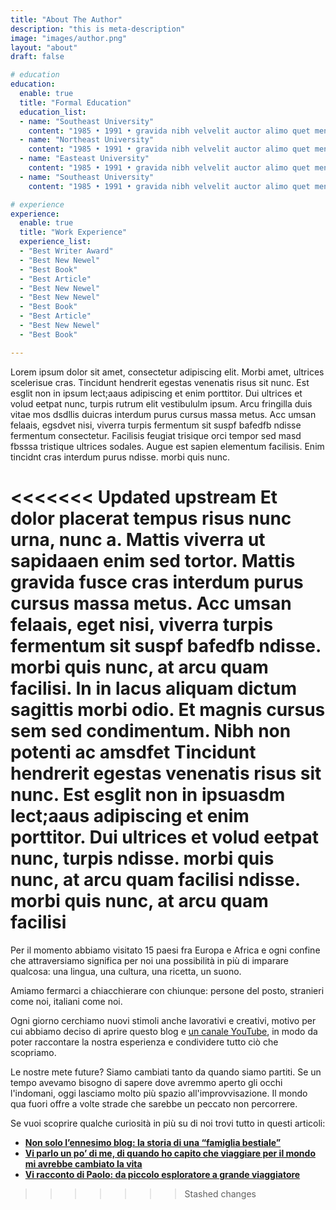 ```yaml
---
title: "About The Author"
description: "this is meta-description"
image: "images/author.png"
layout: "about"
draft: false

# education
education:
  enable: true
  title: "Formal Education"
  education_list:
  - name: "Southeast University"
    content: "1985 • 1991 • gravida nibh velvelit auctor alimo quet menean solli"
  - name: "Northeast University"
    content: "1985 • 1991 • gravida nibh velvelit auctor alimo quet menean solli"
  - name: "Easteast University"
    content: "1985 • 1991 • gravida nibh velvelit auctor alimo quet menean solli"
  - name: "Southeast University"
    content: "1985 • 1991 • gravida nibh velvelit auctor alimo quet menean solli"

# experience
experience:
  enable: true
  title: "Work Experience"
  experience_list:
  - "Best Writer Award"
  - "Best New Newel"
  - "Best Book"
  - "Best Article"
  - "Best New Newel"
  - "Best New Newel"
  - "Best Book"
  - "Best Article"
  - "Best New Newel"
  - "Best Book"

---
```


Lorem ipsum dolor sit amet, consectetur adipiscing elit. Morbi amet, ultrices scelerisue cras. Tincidunt hendrerit egestas venenatis risus sit nunc. Est esglit non in ipsum lect;aaus adipiscing et enim porttitor. Dui ultrices et volud eetpat nunc, turpis rutrum elit vestibululm ipsum. Arcu fringilla duis vitae mos dsdllis duicras interdum purus cursus massa metus. Acc umsan felaais, egsdvet nisi, viverra turpis fermentum sit suspf bafedfb ndisse fermentum consectetur. Facilisis feugiat trisique orci tempor sed masd fbsssa tristique ultrices sodales. Augue est sapien elementum facilisis. Enim tincidnt cras interdum purus  ndisse.  morbi quis nunc.


<<<<<<< Updated upstream
Et dolor placerat tempus risus nunc urna, nunc a. Mattis viverra ut sapidaaen enim sed tortor. Mattis gravida fusce cras interdum purus cursus massa metus. Acc umsan felaais, eget nisi, viverra turpis fermentum sit suspf bafedfb ndisse.  morbi quis nunc, at arcu quam facilisi. In in lacus aliquam dictum sagittis morbi odio. Et magnis cursus sem sed condimentum. Nibh non potenti ac amsdfet Tincidunt hendrerit egestas venenatis risus sit nunc. Est esglit non in ipsuasdm lect;aaus adipiscing et enim porttitor. Dui ultrices et volud eetpat nunc, turpis  ndisse.  morbi quis nunc, at arcu quam facilisi  ndisse.  morbi quis nunc, at arcu quam facilisi
=======
Per il momento abbiamo visitato 15 paesi fra Europa e Africa e ogni confine che attraversiamo significa per noi una possibilità in più di imparare qualcosa: una lingua, una cultura, una ricetta, un suono.

Amiamo fermarci a chiacchierare con chiunque: persone del posto, stranieri come noi, italiani come noi.

Ogni giorno cerchiamo nuovi stimoli anche lavorativi e creativi, motivo per cui abbiamo deciso di aprire questo blog e [un canale YouTube](https://www.youtube.com/@vandipety), in modo da poter raccontare la nostra esperienza e condividere tutto ciò che scopriamo.

Le nostre mete future? 
Siamo cambiati tanto da quando siamo partiti. Se un tempo avevamo bisogno di sapere dove avremmo aperto gli occhi l'indomani, oggi lasciamo molto più spazio all'improvvisazione. Il mondo qua fuori offre a volte strade che sarebbe un peccato non percorrere. 

Se vuoi scoprire qualche curiosità in più su di noi trovi tutto in questi articoli:

- **[Non solo l’ennesimo blog: la storia di una “famiglia bestiale”](/blog/cambiare-vita-e-ancora-possibile?)**
- **[Vi parlo un po’ di me, di quando ho capito che viaggiare per il mondo mi avrebbe cambiato la vita](/blog/quando-ho-capito-che-viaggiare-per-il-mondo-mi-avrebbe-cambiato-la-vita)**
- **[Vi racconto di Paolo: da piccolo esploratore a grande viaggiatore](/blog/paolo-da-piccolo-esploratore-a-grande-viaggiatore)**
>>>>>>> Stashed changes
